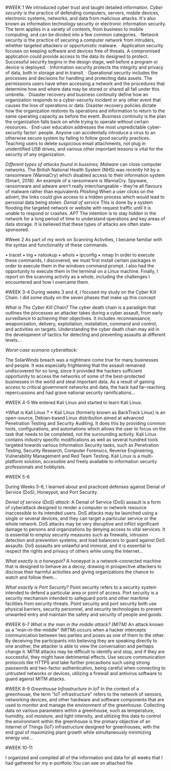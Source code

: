 #WEEK 1
We introduced cyber trust and taught detailed information.
*Cyber security* is the practice of defending computers, servers, mobile devices, electronic systems, networks, and data from malicious attacks. It's also known as information technology security or electronic information security. The term applies in a variety of contexts, from business to mobile computing, and can be divided into a few common categories.
·         Network security is the practice of securing a computer network from intruders, whether targeted attackers or opportunistic malware.
·         Application security focuses on keeping software and devices free of threats. A compromised application could provide access to the data its designed to protect. Successful security begins in the design stage, well before a program or device is deployed.
·         Information security protects the integrity and privacy of data, both in storage and in transit.
·         Operational security includes the processes and decisions for handling and protecting data assets. The permissions users have when accessing a network and the procedures that determine how and where data may be stored or shared all fall under this umbrella.
·         Disaster recovery and business continuity define how an organization responds to a cyber-security incident or any other event that causes the loss of operations or data. Disaster recovery policies dictate how the organization restores its operations and information to return to the same operating capacity as before the event. Business continuity is the plan the organization falls back on while trying to operate without certain resources.
·         End-user education addresses the most unpredictable cyber-security factor: people. Anyone can accidentally introduce a virus to an otherwise secure system by failing to follow good security practices. Teaching users to delete suspicious email attachments, not plug in unidentified USB drives, and various other important lessons is vital for the security of any organization.

*Different types of attacks found in bussines;*
*Malware* can close computer networks. The British National Health System (NHS) was recently hit by a ransomware (WannaCry) which disabled access to their information system (Smart, 2018). An example of a ransomware is WannaCry. Spyware, ransomware and adware aren’t really interchangeable – they’re all flavours of malware rather than equivalents 
*Phishing* When a user clicks on the advert, the links could give access to a hidden process which would lead to personal data being stolen.
 *Denial of service* This is done by a system flooding the targeted network or website with request traffic until it is unable to respond or crashes. 
*APT* The intention is to stay hidden in the network for a long period of time to understand operations and key areas of data storage. It is believed that these types of attacks are often state-sponsored.


#Week 2
As part of my work on Scanning Activities, I became familiar with the syntax and functionality of these commands.

•	tracet
•	ing
•	nslookup
•	whois
•	ipconfig
•	nmap
In order to execute these commands, I discovered, we must first install certain packages in order to execute them in the windows command prompt. I also had the opportunity to execute them in the terminal on a Linux machine. Finally, I report on the scanning activity as a whole, including the challenges I encountered and how I overcame them.

#WEEK 3-4
During weeks 3 and 4, I focused my study on the Cyber Kill Chain. I did some study on the seven phases that make up this concept

*What is The Cyber Kill Chain?*
The cyber death chain is a paradigm that outlines the processes an attacker takes during a cyber assault, from early surveillance to achieving their objectives. It includes reconnaissance, weaponization, delivery, exploitation, installation, command and control, and activities on targets. Understanding the cyber death chain may aid in the development of tactics for detecting and preventing assaults at different levels...

*Worst-case scenario cyberattack:*

The SolarWinds breach was a nightmare come true for many businesses and people. It was especially frightening that the assault remained undiscovered for so long, since it provided the hackers sufficient opportunity to access the networks of some of the best-protected businesses in the world and steal important data. As a result of gaining access to critical government networks and data, the hack had far-reaching repercussions and had grave national security ramifications...

#WEEK 4-5
We entered Kali Linux and started to learn Kali Linux.

*What is Kali Linux ? *
Kali Linux (formerly known as BackTrack Linux) is an open-source, Debian-based Linux distribution aimed at advanced Penetration Testing and Security Auditing. It does this by providing common tools, configurations, and automations which allows the user to focus on the task that needs to be completed, not the surrounding activity.
Kali Linux contains industry specific modifications as well as several hundred tools targeted towards various Information Security tasks, such as Penetration Testing, Security Research, Computer Forensics, Reverse Engineering, Vulnerability Management and Red Team Testing.
Kali Linux is a multi-platform solution, accessible and freely available to information security professionals and hobbyists.



#WEEK  5-6

During Weeks 5-6, I learned about and practiced defenses against Denial of Service (DoS), Honeypot, and Port Security. 

*Denial of service (DoS) attack:*
A Denial of Service (DoS) assault is a form of cyberattack designed to render a computer or network resource inaccessible to its intended users.
DoS attacks may be launched using a single or several devices, and they can target a particular service or the whole network.
DoS attacks may be very disruptive and inflict significant damage to persons and organizations by denying access to vital services.
It is essential to employ security measures such as firewalls, intrusion detection and prevention systems, and load balancers to guard against DoS assaults.
DoS assaults are unlawful and immoral, and it is essential to respect the rights and privacy of others while using the Internet...

*What exactly is a honeypot?*
A honeypot is a network-connected machine that is designed to behave as a decoy, drawing in prospective attackers to disclose their harmful activities and giving organizations the chance to watch and follow them...

*What exactly is Port Security?*
Point security refers to a security system intended to defend a particular area or point of access.
Port security is a security mechanism intended to safeguard ports and other maritime facilities from security threats.
Point security and port security both use physical barriers, security personnel, and security technologies to prevent unwanted entry and maintain the safety and security of people and goods.

#WEEK 6-7
*What is the man in the middle attack? (MITM)*
An attack known as a "man-in-the-middle" (MITM) occurs when a hacker intercepts communication between two parties and poses as one of them to the other. By deceiving the participants into believing they are speaking directly to one another, the attacker is able to view the conversation and perhaps change it. MITM attacks may be difficult to identify and stop, and if they are successful, they might have detrimental effects. Use secure communication protocols like HTTPS and take further precautions such using strong passwords and two-factor authentication, being careful when connecting to untrusted networks or devices, utilizing a firewall and antivirus software to guard against MITM attacks.

#WEEK 8-9
*Greenhouse Infrastructure in IoT*
In the context of a greenhouse, the term "IoT infrastructure" refers to the network of sensors, networking devices, and other hardware and software components that are used to monitor and manage the environment of the greenhouse. Collecting data on various parameters within a greenhouse, such as temperature, humidity, soil moisture, and light intensity, and utilizing this data to control the environment within the greenhouse is the primary objective of an Internet of Things (IoT) infrastructure designed for greenhouses, with the end goal of maximizing plant growth while simultaneously minimizing energy use...

#WEEK 10-11

I organized and compiled all of the information and data for all weeks that I had gathered for my e-portfolio.You can see on attached file
